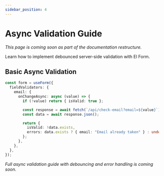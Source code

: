 ```yaml
---
sidebar_position: 4
---
```


# Async Validation Guide

_This page is coming soon as part of the documentation restructure._

Learn how to implement debounced server-side validation with El Form.

## Basic Async Validation

```typescript
const form = useForm({
  fieldValidators: {
    email: {
      onChangeAsync: async (value) => {
        if (!value) return { isValid: true };

        const response = await fetch(`/api/check-email?email=${value}`);
        const data = await response.json();

        return {
          isValid: !data.exists,
          errors: data.exists ? { email: "Email already taken" } : undefined,
        };
      },
    },
  },
});
```

_Full async validation guide with debouncing and error handling is coming soon._
